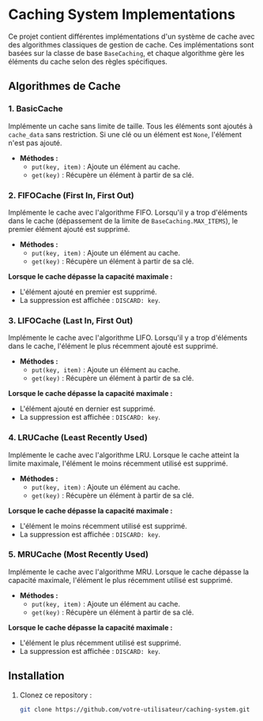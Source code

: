 # Caching System Implementations

Ce projet contient différentes implémentations d'un système de cache avec des algorithmes classiques de gestion de cache. Ces implémentations sont basées sur la classe de base `BaseCaching`, et chaque algorithme gère les éléments du cache selon des règles spécifiques.

## Algorithmes de Cache

### 1. **BasicCache**

Implémente un cache sans limite de taille. Tous les éléments sont ajoutés à `cache_data` sans restriction. Si une clé ou un élément est `None`, l'élément n'est pas ajouté.

- **Méthodes :**
  - `put(key, item)` : Ajoute un élément au cache.
  - `get(key)` : Récupère un élément à partir de sa clé.

### 2. **FIFOCache (First In, First Out)**

Implémente le cache avec l'algorithme FIFO. Lorsqu'il y a trop d'éléments dans le cache (dépassement de la limite de `BaseCaching.MAX_ITEMS`), le premier élément ajouté est supprimé.

- **Méthodes :**
  - `put(key, item)` : Ajoute un élément au cache.
  - `get(key)` : Récupère un élément à partir de sa clé.

**Lorsque le cache dépasse la capacité maximale :**

- L'élément ajouté en premier est supprimé.
- La suppression est affichée : `DISCARD: key`.

### 3. **LIFOCache (Last In, First Out)**

Implémente le cache avec l'algorithme LIFO. Lorsqu'il y a trop d'éléments dans le cache, l'élément le plus récemment ajouté est supprimé.

- **Méthodes :**
  - `put(key, item)` : Ajoute un élément au cache.
  - `get(key)` : Récupère un élément à partir de sa clé.

**Lorsque le cache dépasse la capacité maximale :**

- L'élément ajouté en dernier est supprimé.
- La suppression est affichée : `DISCARD: key`.

### 4. **LRUCache (Least Recently Used)**

Implémente le cache avec l'algorithme LRU. Lorsque le cache atteint la limite maximale, l'élément le moins récemment utilisé est supprimé.

- **Méthodes :**
  - `put(key, item)` : Ajoute un élément au cache.
  - `get(key)` : Récupère un élément à partir de sa clé.

**Lorsque le cache dépasse la capacité maximale :**

- L'élément le moins récemment utilisé est supprimé.
- La suppression est affichée : `DISCARD: key`.

### 5. **MRUCache (Most Recently Used)**

Implémente le cache avec l'algorithme MRU. Lorsque le cache dépasse la capacité maximale, l'élément le plus récemment utilisé est supprimé.

- **Méthodes :**
  - `put(key, item)` : Ajoute un élément au cache.
  - `get(key)` : Récupère un élément à partir de sa clé.

**Lorsque le cache dépasse la capacité maximale :**

- L'élément le plus récemment utilisé est supprimé.
- La suppression est affichée : `DISCARD: key`.

## Installation

1. Clonez ce repository :
   ```bash
   git clone https://github.com/votre-utilisateur/caching-system.git
   ```
